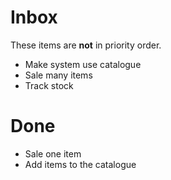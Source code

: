 # Inbox

These items are __not__ in priority order.

- Make system use catalogue
- Sale many items
- Track stock
  
# Done
- Sale one item
- Add items to the catalogue
